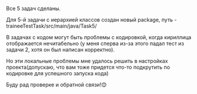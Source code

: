 Все 5 задач сделаны.

Для 5-й задачи с иерархией классов создан новый package, путь - traineeTestTask/src/main/java/Task5/

В задачах с кодом могут быть проблемы с кодировкой, когда кириллица отображается нечитабельно (у меня сперва из-за этого падал тест из задачи 2, хотя он был написан корректно).

Но эти локальные проблемы мне удалось решить в настройках проекта(допускаю, что вам тоже придется что-то подкрутить по кодировке для успешного запуска кода)

Буду рад проверке и обратной связи!😊
